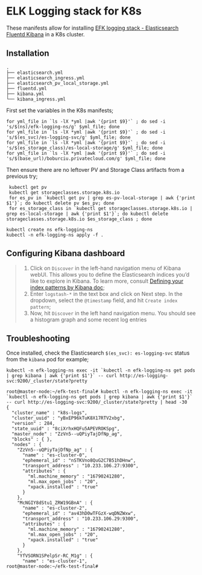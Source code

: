 ELK Logging stack for K8s
=========================
These manifests allow for installing [EFK logging stack - Elasticsearch Fluentd Kibana](https://www.digitalocean.com/community/tutorials/how-to-set-up-an-elasticsearch-fluentd-and-kibana-efk-logging-stack-on-kubernetes) in a K8s cluster.


Installation
------------
```shell
.
├── elasticsearch.yml
├── elasticsearch_ingress.yml
├── elasticsearch_pv_local_storage.yml
├── fluentd.yml
├── kibana.yml
└── kibana_ingress.yml
```

First set the variables in the K8s manifests;
```shell
for yml_file in `ls -lX *yml |awk '{print $9}'` ; do sed -i 's/$(ns)/efk-logging-ns/g' $yml_file; done
for yml_file in `ls -lX *yml |awk '{print $9}'` ; do sed -i 's/$(es_svc)/es-logging-svc/g' $yml_file; done
for yml_file in `ls -lX *yml |awk '{print $9}'` ; do sed -i 's/$(es_storage_class)/es-local-storage/g' $yml_file; done
for yml_file in `ls -lX *yml |awk '{print $9}'` ; do sed -i 's/$(base_url)/boburciu.privatecloud.com/g' $yml_file; done
```

Then ensure there are no leftover PV and Storage Class artifacts from a previous try;
```shell
 kubectl get pv
 kubectl get storageclasses.storage.k8s.io
 for es_pv in `kubectl get pv | grep es-pv-local-storage | awk {'print $1'}`; do kubectl delete pv $es_pv; done
 for es_storage_class in `kubectl get storageclasses.storage.k8s.io | grep es-local-storage | awk {'print $1'}`; do kubectl delete storageclasses.storage.k8s.io $es_storage_class ; done
```

 `kubectl create ns efk-logging-ns` <br/>
 `kubectl -n efk-logging-ns apply -f .`


Configuring Kibana dashboard
----------------------------
> 1. Click on `Discover` in the left-hand navigation menu of Kibana webUI. This allows you to define the Elasticsearch indices you’d like to explore in Kibana. To learn more, consult [Defining your index patterns by Kibana doc](https://www.elastic.co/guide/en/kibana/current/tutorial-define-index.html);
> 2. Enter `logstash-*` in the text box and click on Next step. In the dropdown, select the `@timestamp` field, and hit `Create index pattern`;
> 3. Now, hit `Discover` in the left hand navigation menu. You should see a histogram graph and some recent log entries


Troubleshooting
---------------

Once installed, check the  Elasticsearch `$(es_svc): es-logging-svc` status from the `kibana` pod for example;
```shell
kubectl -n efk-logging-ns exec -it `kubectl -n efk-logging-ns get pods | grep kibana | awk {'print $1'}` -- curl http://es-logging-svc:9200/_cluster/state?pretty
```
```shell
root@master-node:~/efk-test-final# kubectl -n efk-logging-ns exec -it `kubectl -n efk-logging-ns get pods | grep kibana | awk {'print $1'}` -- curl http://es-logging-svc:9200/_cluster/state?pretty | head -30
{
  "cluster_name" : "k8s-logs",
  "cluster_uuid" : "yBxEP96kTuK8X17RTV2xbg",
  "version" : 284,
  "state_uuid" : "8ciXrhxHQFu5APEVROKSpg",
  "master_node" : "ZzVn5--uQPiyTajDfNp_ag",
  "blocks" : { },
  "nodes" : {
    "ZzVn5--uQPiyTajDfNp_ag" : {
      "name" : "es-cluster-0",
      "ephemeral_id" : "nSTKVno8QuG2C7B51hDHnw",
      "transport_address" : "10.233.106.27:9300",
      "attributes" : {
        "ml.machine_memory" : "16790241280",
        "ml.max_open_jobs" : "20",
        "xpack.installed" : "true"
      }
    },
    "McNGIY8dStu1_ZRW19GBnA" : {
      "name" : "es-cluster-2",
      "ephemeral_id" : "av43hD0wTFGzX-wqDNZWxw",
      "transport_address" : "10.233.106.29:9300",
      "attributes" : {
        "ml.machine_memory" : "16790241280",
        "ml.max_open_jobs" : "20",
        "xpack.installed" : "true"
      }
    },
    "YfVSORN1SPelpSr-RC_M1g" : {
      "name" : "es-cluster-1",
root@master-node:~/efk-test-final#
```

